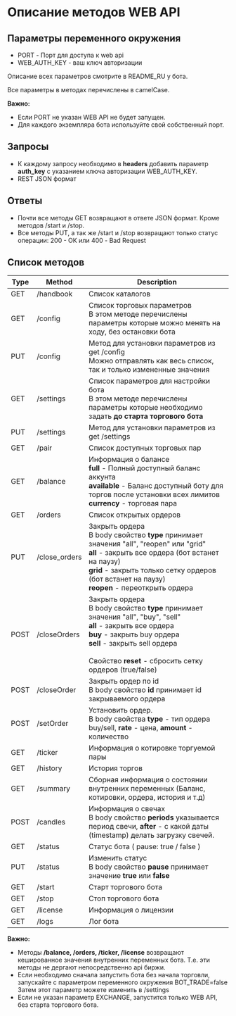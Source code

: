 # Описание методов WEB API

## Параметры переменного окружения

* PORT - Порт для доступа к web api
* WEB_AUTH_KEY - ваш ключ авторизации

Описание всех параметров смотрите в README_RU у бота.

Все параметры в методах перечислены в camelCase.

**Важно:**

* Если PORT не указан WEB API не будет запущен.
* Для каждого экземпляра бота используйте свой собственный порт.

## Запросы

* К каждому запросу необходимо в **headers** добавить параметр **auth_key** с указанием ключа авторизации WEB_AUTH_KEY.
* REST JSON формат

## Ответы

* Почти все методы GET возвращают в ответе JSON формат. Кроме методов /start и /stop.
* Все методы PUT, а так же /start и /stop возвращают только статус операции: 200 - ОК или 400 - Bad Request


## Список методов

 Type | Method      | Description
------|-------------|------------
GET | /handbook     | Список каталогов
GET | /config       | Список торговых параметров<br>В этом методе перечислены параметры которые можно менять на ходу, без остановки бота
PUT | /config       | Метод для установки параметров из get /config<br> Можно отправлять как весь список, так и только измененные значения
GET | /settings     | Список параметров для настройки бота<br>В этом методе перечислены параметры которые необходимо задать **до старта торгового бота**
PUT | /settings     | Метод для установки параметров из get /settings
GET | /pair         | Список доступных торговых пар
GET | /balance      | Информация о балансе<br> **full** - Полный доступный баланс аккунта <br> **available** - Баланс доступный боту для торгов после установки всех лимитов <br> **currency** - торговая пара
GET | /orders       | Список открытых ордеров
PUT | /close_orders | Закрыть ордера<br>В body свойство **type** принимает значения "all", "reopen" или "grid"<br> **all** - закрыть все ордера (бот встанет на паузу) <br> **grid** - закрыть только сетку ордеров (бот встанет на паузу) <br> **reopen** - переоткрыть ордера
POST | /closeOrders  | Закрыть ордера<br> В body свойство **type** принимает значения "all", "buy", "sell"<br> **all** - закрыть все ордера<br> **buy** - закрыть buy ордера <br> **sell** - закрыть sell ордера<br><br> Свойство **reset** - сбросить сетку ордеров (true/false)
POST | /closeOrder  | Закрыть ордер по id<br> В body свойство **id** принимает id закрываемого ордера
POST | /setOrder     | Установить ордер.<br> В body свойства **type** - тип ордера buy/sell, **rate** - цена, **amount** - количество
GET | /ticker       | Информация о котировке торгуемой пары
GET | /history      | История торгов
GET | /summary      | Сборная информация о состоянии внутренних переменных (Баланс, котировки, ордера, история и т.д)
POST | /candles     | Информация о свечах<br> В body свойство **periods** указывается период свечи, **after** - с какой даты (timestamp) делать загрузку свечей.
GET | /status       | Статус бота ( pause: true / false )
PUT | /status       | Изменить статус<br> В body свойство **pause** принимает значение **true** или **false**
GET | /start        | Старт торгового бота
GET | /stop         | Стоп торгового бота
GET | /license      | Информация о лицензии
GET | /logs         | Лог бота


**Важно:**

* Методы **/balance, /orders, /ticker, /license** возвращают кешированное значения внутренних переменных бота. Т.е. эти методы не дергают непосредственно api биржи.
* Если необходимо сначала запустить бота без начала торговли, запускайте с параметром переменного окружения BOT_TRADE=false
Затем этот параметр можете изменить в /settings 
* Если не указан параметр EXCHANGE, запустится только WEB API, без старта торгового бота.
